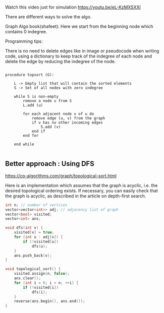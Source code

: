 Watch this video just for simulation
https://youtu.be/eL-KzMXSXXI


There are different ways to solve the algo.



Graph Algo book(shafeet):
Here we start from the beginning node which contains 0 indegree.

Programming tips:

There is no need to delete edges like in image or pseudocode when writing code, using a dictionary to keep track of the indegree of each node
and delete the edge by reducing the indegree of the node.

```pseudo

procedure topsort (G):

    L -> Empty list that will contain the sorted elements 
    S -> Set of all nodes with zero indegree

    while S is non-empty
        remove a node u from S
        L.add (u)

        for each adjacent node v of u do 
            remove edge (u, v) from the graph 
            if v has no other incoming edges 
                S.add (v)
            end if
        end for

    end while
    
```





## Better approach : Using DFS

https://cp-algorithms.com/graph/topological-sort.html

Here is an implementation which assumes that the graph is acyclic, i.e. the desired topological ordering exists. If necessary, you can easily check that the graph is acyclic, as described in the article on depth-first search.

```cpp
int n; // number of vertices
vector<vector<int>> adj; // adjacency list of graph
vector<bool> visited;
vector<int> ans;

void dfs(int v) {
    visited[v] = true;
    for (int u : adj[v]) {
        if (!visited[u])
            dfs(u);
    }
    ans.push_back(v);
}

void topological_sort() {
    visited.assign(n, false);
    ans.clear();
    for (int i = 0; i < n; ++i) {
        if (!visited[i])
            dfs(i);
    }
    reverse(ans.begin(), ans.end());
}

```

